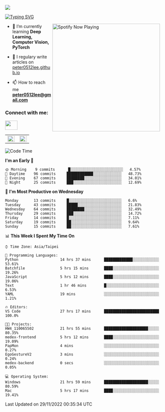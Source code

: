 ![](https://komarev.com/ghpvc/?username=peter0512lee&color=ff69b4)

[![Typing SVG](https://readme-typing-svg.herokuapp.com?color=F742BA&size=22&lines=Hi!+I'm+JYL)](https://git.io/typing-svg)

[<img src="https://spotify-now-playing.peter0512lee.vercel.app/api/spotify-playing" alt="Spotify Now Playing" width="350" align="right" />](https://open.spotify.com/user/21iyoswqgnkoe7peuesmqnhgy)

- 🌱 I’m currently learning **Deep Learning, Computer Vision, PyTorch**

- 📝 I regulary write articles on [peter0512lee.github.io](https://peter0512lee.github.io/)

- 📫 How to reach me **peter0512lee@gmail.com**

<h3 align="left">Connect with me:</h3>
<p align="left">
<a href="https://linkedin.com/in/jie-ying-li-b43a1416b" target="blank"><img align="center" src="https://raw.githubusercontent.com/rahuldkjain/github-profile-readme-generator/master/src/images/icons/Social/linked-in-alt.svg" height="30" width="40" /></a>
<!-- <a href="https://fb.com/peter0512lee" target="blank"><img align="center" src="https://raw.githubusercontent.com/rahuldkjain/github-profile-readme-generator/master/src/images/icons/Social/facebook.svg" alt="peter0512lee" height="30" width="40" /></a> -->
<!-- <a href="https://instagram.com/etiquette_ying" target="blank"><img align="center" src="https://raw.githubusercontent.com/rahuldkjain/github-profile-readme-generator/master/src/images/icons/Social/instagram.svg" alt="etiquette_ying" height="30" width="40" /></a> -->
<!-- <a href="https://medium.com/@peter0512lee" target="blank"><img align="center" src="https://raw.githubusercontent.com/rahuldkjain/github-profile-readme-generator/master/src/images/icons/Social/medium.svg" alt="@peter0512lee" height="30" width="40" /></a> -->
</p>

<table><tr><td valign="top" width="50%">

<img src="https://github-readme-stats.vercel.app/api?username=peter0512lee&hide_border=true&show_icons=true&locale=en" align="left" style="width: 100%" />

</td><td valign="top" width="50%">

<img src="https://github-readme-stats.vercel.app/api/top-langs?username=peter0512lee&hide_border=true&show_icons=true&locale=en&layout=compact" align="left" style="width: 100%" />

</td></tr></table>  

<!--START_SECTION:waka-->
![Code Time](http://img.shields.io/badge/Code%20Time-925%20hrs%2041%20mins-blue)

**I'm an Early 🐤** 

```text
🌞 Morning    9 commits      █░░░░░░░░░░░░░░░░░░░░░░░░   4.57% 
🌆 Daytime    96 commits     ████████████░░░░░░░░░░░░░   48.73% 
🌃 Evening    67 commits     ████████░░░░░░░░░░░░░░░░░   34.01% 
🌙 Night      25 commits     ███░░░░░░░░░░░░░░░░░░░░░░   12.69%

```
📅 **I'm Most Productive on Wednesday** 

```text
Monday       13 commits     █░░░░░░░░░░░░░░░░░░░░░░░░   6.6% 
Tuesday      43 commits     █████░░░░░░░░░░░░░░░░░░░░   21.83% 
Wednesday    64 commits     ████████░░░░░░░░░░░░░░░░░   32.49% 
Thursday     29 commits     ███░░░░░░░░░░░░░░░░░░░░░░   14.72% 
Friday       14 commits     █░░░░░░░░░░░░░░░░░░░░░░░░   7.11% 
Saturday     19 commits     ██░░░░░░░░░░░░░░░░░░░░░░░   9.64% 
Sunday       15 commits     ██░░░░░░░░░░░░░░░░░░░░░░░   7.61%

```


📊 **This Week I Spent My Time On** 

```text
⌚︎ Time Zone: Asia/Taipei

💬 Programming Languages: 
Python                   14 hrs 37 mins      █████████████░░░░░░░░░░░░   53.61% 
Batchfile                5 hrs 15 mins       ████░░░░░░░░░░░░░░░░░░░░░   19.26% 
JavaScript               5 hrs 12 mins       ████░░░░░░░░░░░░░░░░░░░░░   19.06% 
Text                     1 hr 46 mins        █░░░░░░░░░░░░░░░░░░░░░░░░   6.53% 
YAML                     19 mins             ░░░░░░░░░░░░░░░░░░░░░░░░░   1.21%

🔥 Editors: 
VS Code                  27 hrs 17 mins      █████████████████████████   100.0%

🐱‍💻 Projects: 
HW4_110065502            21 hrs 55 mins      ████████████████████░░░░░   80.35% 
medex-frontend           5 hrs 12 mins       ████░░░░░░░░░░░░░░░░░░░░░   19.09% 
PapMon                   4 mins              ░░░░░░░░░░░░░░░░░░░░░░░░░   0.27% 
EgoGestureV2             3 mins              ░░░░░░░░░░░░░░░░░░░░░░░░░   0.24% 
medex-backend            0 secs              ░░░░░░░░░░░░░░░░░░░░░░░░░   0.05%

💻 Operating System: 
Windows                  21 hrs 59 mins      ████████████████████░░░░░   80.59% 
Mac                      5 hrs 17 mins       ████░░░░░░░░░░░░░░░░░░░░░   19.41%

```


 Last Updated on 29/11/2022 00:35:34 UTC
<!--END_SECTION:waka-->


<!--
**peter0512lee/peter0512lee** is a ✨ _special_ ✨ repository because its `README.md` (this file) appears on your GitHub profile.

